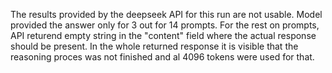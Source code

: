 The results provided by the deepseek API for this run are not usable. Model provided the answer only for 3 out for 14 prompts. For the rest on prompts, API returend empty string in the "content" field where the actual response should be present. In the whole returned response it is visible that the reasoning proces was not finished and al 4096 tokens were used for that.
